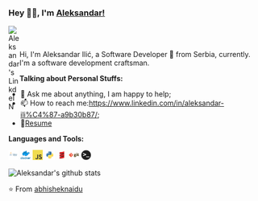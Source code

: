  
### Hey 👋🏽, I'm [Aleksandar!](https://ilicaleksandar.github.io/) 

 
<a href="https://www.linkedin.com/in/aleksandar-ili%C4%87-a9b30b87/">
  <img align="left" alt="Aleksandar's LinkdeIN" width="22px" src="https://cdn.jsdelivr.net/npm/simple-icons@v3/icons/linkedin.svg" />
</a> 
<br />
<br />

Hi, I'm Aleksandar Ilić, a Software Developer 🚀 from Serbia, currently. I'm a software development craftsman.
 
**Talking about Personal Stuffs:**

- 💬 Ask me about anything, I am happy to help;
- 📫 How to reach me:https://www.linkedin.com/in/aleksandar-ili%C4%87-a9b30b87/;
- 📝[Resume](https://resume.creddle.io/resume/5yd021417fr)

**Languages and Tools:**  

<code><img height="20" src="https://raw.githubusercontent.com/github/explore/80688e429a7d4ef2fca1e82350fe8e3517d3494d/topics/java/java.png"></code>
<code><img height="20" src="https://raw.githubusercontent.com/github/explore/80688e429a7d4ef2fca1e82350fe8e3517d3494d/topics/docker/docker.png"></code> 
<code><img height="20" src="https://raw.githubusercontent.com/github/explore/80688e429a7d4ef2fca1e82350fe8e3517d3494d/topics/javascript/javascript.png"></code> 
<code><img height="20" src="https://raw.githubusercontent.com/github/explore/80688e429a7d4ef2fca1e82350fe8e3517d3494d/topics/python/python.png"></code> 
<code><img height="20" src="https://raw.githubusercontent.com/github/explore/80688e429a7d4ef2fca1e82350fe8e3517d3494d/topics/scala/scala.png"></code>
<code><img height="20" src="https://raw.githubusercontent.com/github/explore/80688e429a7d4ef2fca1e82350fe8e3517d3494d/topics/git/git.png"></code>
<code><img height="20" src="https://raw.githubusercontent.com/github/explore/80688e429a7d4ef2fca1e82350fe8e3517d3494d/topics/terminal/terminal.png"></code>



![Aleksandar's github stats](https://github-readme-stats.vercel.app/api?username=acailic&show_icons=true&hide_border=true)

⭐️ From [abhisheknaidu](https://github.com/abhisheknaidu) 
